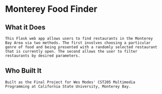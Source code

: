 # Monterey Food Finder

## What it Does
    This Flask web app allows users to find restaurants in the Monterey Bay Area via two methods. The first involves choosing a particular genre of food and being presented with a randomly selected restaurant that is currently open. The second allows the user to filter restaurants by desired parameters.

## Who Built It
    Built as the Final Project for Wes Modes' CST205 Multimedia Programming at California State University, Monterey Bay.